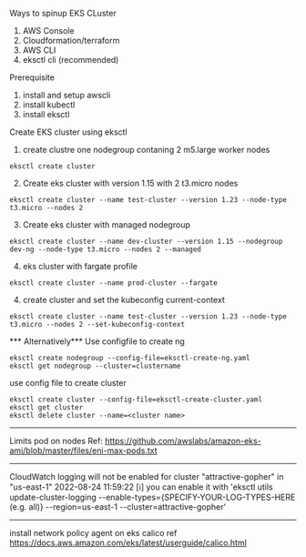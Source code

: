 Ways to spinup  EKS CLuster
1. AWS Console
2. Cloudformation/terraform
3. AWS CLI
4. eksctl cli (recommended)


Prerequisite
1. install and setup awscli
2. install kubectl
3. install eksctl 



Create EKS cluster using eksctl 

1. create clustre one nodegroup contaning 2 m5.large worker nodes
```
eksctl create cluster
```
2. Create eks cluster with version 1.15 with 2  t3.micro nodes
```
eksctl create cluster --name test-cluster --version 1.23 --node-type t3.micro --nodes 2
```
3. Create eks cluster with managed nodegroup
```
eksctl create cluster --name dev-cluster --version 1.15 --nodegroup dev-ng --node-type t3.micro --nodes 2 --managed
```
4. eks cluster with fargate profile
```
eksctl create cluster --name prod-cluster --fargate
```
4. create cluster and set the kubeconfig current-context
```
eksctl create cluster --name test-cluster --version 1.23 --node-type t3.micro --nodes 2 --set-kubeconfig-context
```
*** Alternatively***
Use configfile to create ng
```
eksctl create nodegroup --config-file=eksctl-create-ng.yaml
eksctl get nodegroup --cluster=clustername
```
use config file to create cluster
```
eksctl create cluster --config-file=eksctl-create-cluster.yaml
eksctl get cluster
eksctl delete cluster --name=<cluster name>
```
**********************************************
Limits pod on nodes
Ref: https://github.com/awslabs/amazon-eks-ami/blob/master/files/eni-max-pods.txt

**********************

CloudWatch logging will not be enabled for cluster "attractive-gopher" in "us-east-1"
2022-08-24 11:59:22 [ℹ]  you can enable it with 'eksctl utils update-cluster-logging --enable-types={SPECIFY-YOUR-LOG-TYPES-HERE (e.g. all)} --region=us-east-1 --cluster=attractive-gopher'

***********************
install network policy agent on eks calico
ref https://docs.aws.amazon.com/eks/latest/userguide/calico.html